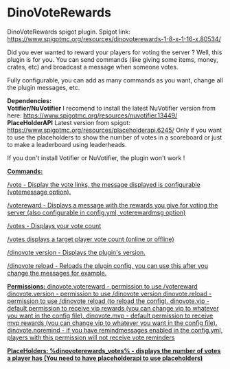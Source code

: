 # DinoVoteRewards
DinoVoteRewards spigot plugin.
Spigot link: https://www.spigotmc.org/resources/dinovoterewards-1-8-x-1-16-x.80534/

Did you ever wanted to reward your players for voting the server ?
Well, this plugin is for you. You can send commands (like giving some items, money, crates, etc) and broadcast a message when someone votes.

Fully configurable, you can add as many commands as you want, change all the plugin messages, etc.


<b>Dependencies:</b>
<br />
<b>Votifier/NuVotifier</b>
I recomend to install the latest NuVotifier version from here: https://www.spigotmc.org/resources/nuvotifier.13449/
<br />
<b>PlaceHolderAPI</b>
Latest version from spigot: https://www.spigotmc.org/resources/placeholderapi.6245/
Only if you want to use the placeholders to show the number of votes in a scoreboard or just to make a leaderboard using leaderheads.

If you don't install Votifier or NuVotifier, the plugin won't work !

<b><u>Commands:<u></b>

<p>/vote - Display the vote links, the message displayed is configurable (votemessage option).</p>
<p>/votereward - Displays a message with the rewards you give for voting the server (also configurable in config.yml, voterewardmsg option)</p>
<p>/votes - Displays your vote count</p>
<p>/votes <player> displays a target player vote count (online or offline)</p>
<p>/dinovote version - Displays the plugin's version.</p>
<p>/dinovote reload - Reloads the plugin config, you can use this after you change the messages for example.</p>

<b><u>Permissions:<u></b>
dinovote.votereward - permission to use /votereward
dinovote.version - permission to use /dinovote version
dinovote.reload - permission to use /dinovote reload (to reload the config).
dinovote.vip - default permission to receive vip rewards (you can change vip to whatever you want in the config file).
dinovote.mvp - default permission to receive mvp rewards (you can change vip to whatever you want in the config file).
dinovote.noremind - if you have remindmessages enabled in the config.yml, players with this permission will not receive vote reminders

<b><u>PlaceHolders:<u><b>
%dinovoterewards_votes% - displays the number of votes a player has
(You need to have placeholderapi to use placeholders)
